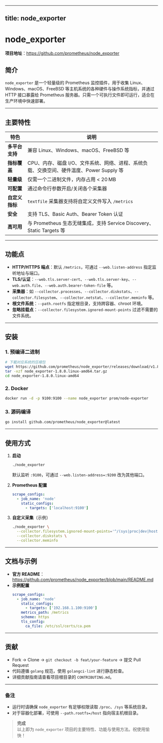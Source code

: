 
---
title: node_exporter
---

# node_exporter

**项目地址**：<https://github.com/prometheus/node_exporter>

## 简介
`node_exporter` 是一个轻量级的 Prometheus 监控插件，用于收集 Linux、Windows、macOS、FreeBSD 等主机系统的各种硬件与操作系统指标，并通过 HTTP 接口暴露给 Prometheus 服务器。只需一个可执行文件即可运行，适合在生产环境中快速部署。

---

## 主要特性

| 特色 | 说明 |
|------|------|
| **多平台支持** | 兼容 Linux、Windows、macOS、FreeBSD 等 |
| **指标覆盖** | CPU、内存、磁盘 I/O、文件系统、网络、进程、系统负载、交换空间、硬件温度、Power Supply 等 |
| **轻量级** | 仅需一个二进制文件，内存占用 < 20 MB |
| **可配置** | 通过命令行参数开启/关闭各个采集器 |
| **自定义指标** | `textfile` 采集器支持将自定义文件写入 `/metrics` |
| **安全** | 支持 TLS、Basic Auth、Bearer Token 认证 |
| **高可用** | 与 Prometheus 生态无缝集成，支持 Service Discovery、Static Targets 等 |

---

## 功能点

- **HTTP/HTTPS 端点**：默认 `/metrics`，可通过 `--web.listen-address` 指定监听地址与端口。
- **TLS/认证**：`--web.tls.server-cert`、`--web.tls.server-key`、`--web.auth.file`、`--web.auth.bearer-token-file` 等。
- **采集器**：如 `--collector.processes`、`--collector.diskstats`、`--collector.filesystem`、`--collector.netstat`、`--collector.meminfo` 等。
- **根文件系统**：`--path.rootfs` 指定根目录，支持跨容器、chroot 环境。
- **忽略挂载点**：`--collector.filesystem.ignored-mount-points` 过滤不需要的文件系统。

---

## 安装

### 1. 预编译二进制
```bash
# 下载对应系统的压缩包
wget https://github.com/prometheus/node_exporter/releases/download/v1.8.0/node_exporter-1.8.0.linux-amd64.tar.gz
tar -xzf node_exporter-1.8.0.linux-amd64.tar.gz
cd node_exporter-1.8.0.linux-amd64
```

### 2. Docker
```bash
docker run -d -p 9100:9100 --name node_exporter prom/node-exporter
```

### 3. 源码编译
```bash
go install github.com/prometheus/node_exporter@latest
```

---

## 使用方式

1. **启动**  
   ```bash
   ./node_exporter
   ```
   默认监听 `:9100`，可通过 `--web.listen-address=:9200` 改为其他端口。

2. **Prometheus 配置**  
   ```yaml
   scrape_configs:
     - job_name: 'node'
       static_configs:
         - targets: ['localhost:9100']
   ```

3. **自定义采集**（示例）  
   ```bash
   ./node_exporter \
     --collector.filesystem.ignored-mount-points='^/(sys|proc|dev|host|rootfs|run|tmp|var/lib/docker|var/lib/kubelet|var/lib/rancher|var/lib/rkt|var/lib/containers|var/lib/docker\.dev)($|/)' \
     --collector.diskstats \
     --collector.meminfo
   ```

---

## 文档与示例

- **官方 README**：<https://github.com/prometheus/node_exporter/blob/main/README.md>
- **示例配置**  
  ```yaml
  scrape_configs:
    - job_name: 'node'
      static_configs:
        - targets: ['192.168.1.100:9100']
      metrics_path: /metrics
      scheme: https
      tls_config:
        ca_file: /etc/ssl/certs/ca.pem
  ```

---

## 贡献

- Fork → Clone → `git checkout -b feat/your-feature` → 提交 Pull Request
- 代码遵循 `golang` 规范，使用 `golangci-lint` 进行静态检查。
- 详细贡献指南请查看项目根目录的 `CONTRIBUTING.md`。

---

### 备注
- 运行时请确保 `node_exporter` 有足够权限读取 `/proc`、`/sys` 等系统目录。
- 对于容器化部署，可使用 `--path.rootfs=/host` 指向宿主机根目录。

> **完成**  
> 以上即为 `node_exporter` 项目的主要特性、功能与使用方法。祝使用愉快！